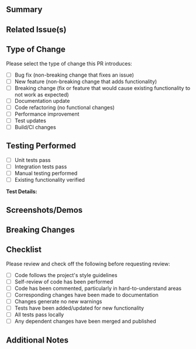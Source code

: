 ## Summary

<!-- Provide a brief description of the changes in this PR -->

## Related Issue(s)

<!-- Link to related issues using GitHub's linking syntax -->
<!-- Examples: Closes #123, Fixes #456, Resolves #789 -->
<!-- This will automatically close the linked issues when the PR is merged -->

## Type of Change

Please select the type of change this PR introduces:

- [ ] Bug fix (non-breaking change that fixes an issue)
- [ ] New feature (non-breaking change that adds functionality)
- [ ] Breaking change (fix or feature that would cause existing functionality to not work as expected)
- [ ] Documentation update
- [ ] Code refactoring (no functional changes)
- [ ] Performance improvement
- [ ] Test updates
- [ ] Build/CI changes

## Testing Performed

<!-- Describe the tests you ran to verify your changes -->
<!-- Include details of your testing environment, test configuration, etc. -->

- [ ] Unit tests pass
- [ ] Integration tests pass
- [ ] Manual testing performed
- [ ] Existing functionality verified

**Test Details:**
<!-- Provide specific details about testing performed -->

## Screenshots/Demos

<!-- If applicable, add screenshots, GIFs, or videos to help explain your changes -->
<!-- Delete this section if not applicable -->

## Breaking Changes

<!-- List any breaking changes introduced by this PR -->
<!-- Delete this section if no breaking changes -->

## Checklist

Please review and check off the following before requesting review:

- [ ] Code follows the project's style guidelines
- [ ] Self-review of code has been performed
- [ ] Code has been commented, particularly in hard-to-understand areas
- [ ] Corresponding changes have been made to documentation
- [ ] Changes generate no new warnings
- [ ] Tests have been added/updated for new functionality
- [ ] All tests pass locally
- [ ] Any dependent changes have been merged and published

## Additional Notes

<!-- Add any additional context, considerations, or notes for reviewers -->
<!-- This could include implementation decisions, alternative approaches considered, etc. -->